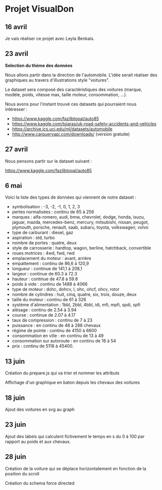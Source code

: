 # Projet VisualDon

## 16 avril

Je vais réaliser ce projet avec Leyla Benkais.

## 23 avril

**Selection du thème des données**

Nous allons partir dans la direction de l'automobile. L'idée serait réaliser des graphiques au travers d'illustrations style "voitures".

Le dataset sera composé des caractéristiques des voitures (marque, modèle, poids, vitesse max, taille moteur, consommation, ...).

Nous avons pour l'instant trouvé ces datasets qui pourraient nous intéresser :

- https://www.kaggle.com/fazilbtopal/auto85
- https://www.kaggle.com/tsiaras/uk-road-safety-accidents-and-vehicles
- https://archive.ics.uci.edu/ml/datasets/automobile
- http://www.carqueryapi.com/downloads/ (version gratuite)

## 27 avril

Nous pensons partir sur le dataset suivant :

https://www.kaggle.com/fazilbtopal/auto85


## 6 mai

Voici la liste des types de données qui viennent de notre dataset :

- symbolisation : -3, -2, -1, 0, 1, 2, 3
- pertes normalisées : continu de 65 à 256
- marques : alfa-romero, audi, bmw, chevrolet, dodge, honda, isuzu, jaguar, mazda, mercedes-benz, mercury, mitsubishi, nissan, peugot, plymouth, porsche, renault, saab, subaru, toyota, volkswagen, volvo
- type de carburant : diesel, gaz
- aspiration : std, turbo
- nombre de portes : quatre, deux
- style de carrosserie : hardtop, wagon, berline, hatchback, convertible
- roues motrices : 4wd, fwd, rwd
- emplacement du moteur : avant, arrière
- empattement : continu de 86,6 à 120,9
- longueur : continue de 141,1 à 208,1
- largeur : continue de 60.3 à 72.3
- hauteur : continue de 47.8 à 59.8
- poids à vide : continu de 1488 à 4066
- type de moteur : dohc, dohcv, l, ohc, ohcf, ohcv, rotor
- nombre de cylindres : huit, cinq, quatre, six, trois, douze, deux
- taille du moteur : continu de 61 à 326
- système d'alimentation : 1bbl, 2bbl, 4bbl, idi, mfi, mpfi, spdi, spfi
- alésage : continu de 2.54 à 3.94
- course : continue de 2.07 à 4.17
- taux de compression : continu de 7 à 23
- puissance : en continu de 48 à 288 chevaux
- régime de pointe : continu de 4150 à 6600
- consommation en ville : en continu de 13 à 49
- consommation sur autoroute : en continu de 16 à 54
- prix : continu de 5118 à 45400.

## 13 juin

Création du prepare.js qui va trier et nommer les attributs

Affichage d'un graphique en baton depuis les chevaux des voitures

## 18 juin

Ajout des voitures en svg au graph

## 23 juin

Ajout des labels qui calculent fictivement le temps en s du 0 à 100  par rapport au poids et aux chevaux.

## 28 juin

Création de la voiture qui se déplace horizontalement en fonction de la position du scroll

Création du schema force directed
